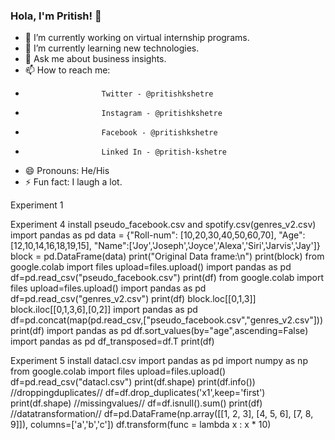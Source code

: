 ### Hola, I'm Pritish! 👋


- 🔭 I’m currently working on virtual internship programs.
- 🌱 I’m currently learning new technologies.
- 💬 Ask me about business insights.
- 📫 How to reach me: 
-                      Twitter - @pritishkshetre
-                      Instagram - @pritishkshetre
-                      Facebook - @pritishkshetre
-                      Linked In - @pritish-kshetre
- 😄 Pronouns: He/His
- ⚡ Fun fact: I laugh a lot. 

Experiment 1

Experiment 4  install pseudo_facebook.csv and spotify.csv(genres_v2.csv)
import pandas as pd
data = {"Roll-num": [10,20,30,40,50,60,70], "Age":[12,10,14,16,18,19,15], 
        "Name":['Joy','Joseph','Joyce','Alexa','Siri','Jarvis','Jay']}
block = pd.DataFrame(data)
print("Original Data frame:\n")
print(block)
from google.colab import files
upload=files.upload()
import pandas as pd 
df=pd.read_csv("pseudo_facebook.csv")
print(df)
from google.colab import files
upload=files.upload()
import pandas as pd 
df=pd.read_csv("genres_v2.csv")
print(df)
block.loc[[0,1,3]]
block.iloc[[0,1,3,6],[0,2]]
import pandas as pd
df=pd.concat(map(pd.read_csv,["pseudo_facebook.csv","genres_v2.csv"]))
print(df)
import pandas as pd
df.sort_values(by="age",ascending=False)
import pandas as pd 
df_transposed=df.T
print(df)



Experiment 5   install datacl.csv
import pandas as pd
import numpy as np
from google.colab import files
upload=files.upload()
df=pd.read_csv("datacl.csv")
print(df.shape)
print(df.info())
//droppingduplicates//
df=df.drop_duplicates('x1',keep='first')
print(df.shape)
//missingvalues//
df=df.isnull().sum()
print(df)
//datatransformation//
df=pd.DataFrame(np.array([[1, 2, 3], [4, 5, 6], [7, 8, 9]]), columns=['a','b','c'])
df.transform(func = lambda x : x * 10)

